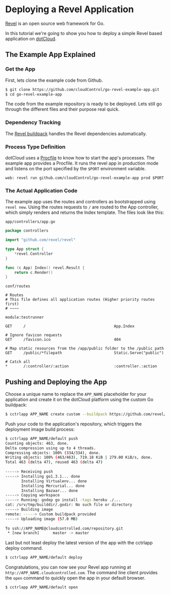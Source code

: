 # Deploying a Revel Application

[Revel] is an open source web framework for Go.

In this tutorial we're going to show you how to deploy a simple Revel based
application on [dotCloud].

## The Example App Explained

### Get the App
First, lets clone the example code from Github.

~~~bash
$ git clone https://github.com/cloudControl/go-revel-example-app.git
$ cd go-revel-example-app
~~~

The code from the example repository is ready to be deployed. Lets still go
through the different files and their purpose real quick.

### Dependency Tracking

The [Revel buildpack] handles the Revel dependencies automatically.

### Process Type Definition
dotCloud uses a [Procfile] to know how to start the app's processes. The example app provides a Procfile. It runs the revel app in production mode and listens on the port specified by the `$PORT` environment variable.

~~~
web: revel run github.com/cloudControl/go-revel-example-app prod $PORT
~~~

### The Actual Application Code

The example app uses the routes and controllers as bootstrapped using `revel new`. Using the routes requests to `/` are routed to the App controller, which simply renders and returns the Index template. The files look like this:

`app/controllers/app.go`

~~~go
package controllers

import "github.com/revel/revel"

type App struct {
	*revel.Controller
}

func (c App) Index() revel.Result {
	return c.Render()
}
~~~

`conf/routes`

~~~
# Routes
# This file defines all application routes (Higher priority routes first)
# ~~~~

module:testrunner

GET     /                                       App.Index

# Ignore favicon requests
GET     /favicon.ico                            404

# Map static resources from the /app/public folder to the /public path
GET     /public/*filepath                       Static.Serve("public")

# Catch all
*       /:controller/:action                    :controller.:action
~~~

## Pushing and Deploying the App

Choose a unique name to replace the `APP_NAME` placeholder for your application
and create it on the dotCloud platform using the custom Go buildpack:

~~~bash
$ cctrlapp APP_NAME create custom --buildpack https://github.com/revel/heroku-buildpack-go-revel
~~~

Push your code to the application's repository, which triggers the deployment
image build process:

~~~bash
$ cctrlapp APP_NAME/default push
Counting objects: 463, done.
Delta compression using up to 4 threads.
Compressing objects: 100% (334/334), done.
Writing objects: 100% (463/463), 719.18 KiB | 279.00 KiB/s, done.
Total 463 (delta 47), reused 463 (delta 47)
       
-----> Receiving push
-----> Installing go1.3.1... done
       Installing Virtualenv... done
       Installing Mercurial... done
       Installing Bazaar... done
-----> Copying workspace
-----> Running: godep go install -tags heroku ./...
cat: /srv/tmp/builddir/.godir: No such file or directory
-----> Building image
remote: -----> Custom buildpack provided
-----> Uploading image (57.0 MB)
       
To ssh://APP_NAME@cloudcontrolled.com/repository.git
 * [new branch]      master -> master
~~~

Last but not least deploy the latest version of the app with the cctrlapp
deploy command.

~~~bash
$ cctrlapp APP_NAME/default deploy
~~~

Congratulations, you can now see your Revel app running at `http://APP_NAME.cloudcontrolled.com`. The command line client provides the `open` command to quickly open the app in your default browser.

~~~bash
$ cctrlapp APP_NAME/default open
~~~

[Revel]: http://revel.github.io
[dotCloud]: https://next.dotcloud.com
[Revel buildpack]: https://github.com/revel/heroku-buildpack-go-revel
[Procfile]: https://next.dotcloud.com/dev-center/Platform%20Documentation#buildpacks-and-the-procfile
